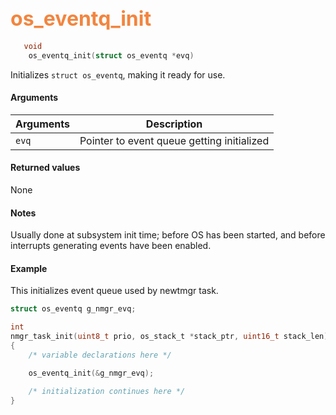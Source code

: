 ## <font color="F2853F" style="font-size:24pt"> os_eventq_init</font>

```c
   void
    os_eventq_init(struct os_eventq *evq)
```

Initializes `struct os_eventq`, making it ready for use.

#### Arguments

| Arguments | Description |
|-----------|-------------|
| `evq` |  Pointer to event queue getting initialized  |

#### Returned values

None

#### Notes

Usually done at subsystem init time; before OS has been started, and before interrupts generating events have been enabled.


#### Example

<Add text to set up the context for the example here>
This initializes event queue used by newtmgr task.


```c
struct os_eventq g_nmgr_evq;

int
nmgr_task_init(uint8_t prio, os_stack_t *stack_ptr, uint16_t stack_len)
{
    /* variable declarations here */

    os_eventq_init(&g_nmgr_evq);

    /* initialization continues here */
}
```

